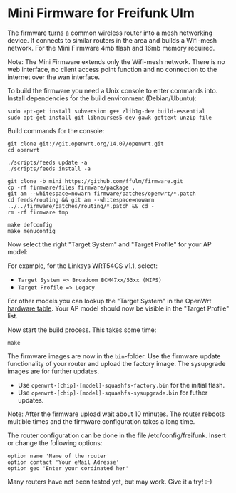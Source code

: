 Mini Firmware for Freifunk Ulm
==============================

The firmware turns a common wireless router into a mesh networking device.
It connects to similar routers in the area and builds a Wifi-mesh network.
For the Mini Firmware 4mb flash and 16mb memory required.

Note: The Mini Firmware extends only the Wifi-mesh network. There is no web interface, no client access point function and no connection to the internet over the wan interface. 

To build the firmware you need a Unix console to enter commands into.
Install dependencies for the build environment (Debian/Ubuntu):

    sudo apt-get install subversion g++ zlib1g-dev build-essential
    sudo apt-get install git libncurses5-dev gawk gettext unzip file

Build commands for the console:

    git clone git://git.openwrt.org/14.07/openwrt.git
    cd openwrt
    
    ./scripts/feeds update -a
    ./scripts/feeds install -a
    
    git clone -b mini https://github.com/ffulm/firmware.git
    cp -rf firmware/files firmware/package .
    git am --whitespace=nowarn firmware/patches/openwrt/*.patch
    cd feeds/routing && git am --whitespace=nowarn ../../firmware/patches/routing/*.patch && cd -
    rm -rf firmware tmp
    
    make defconfig
    make menuconfig

Now select the right "Target System" and "Target Profile" for your AP model:

For example, for the Linksys WRT54GS v1.1, select:
* `Target System => Broadcom BCM47xx/53xx (MIPS)`
* `Target Profile => Legacy`

For other models you can lookup the "Target System" in the OpenWrt
[hardware table](http://wiki.openwrt.org/toh/start). Your AP model
should now be visible in the "Target Profile" list.

Now start the build process. This takes some time:

    make

The firmware images are now in the `bin`-folder. Use the firmware update
functionality of your router and upload the factory image. The sysupgrade
images are for further updates.

* Use `openwrt-[chip]-[model]-squashfs-factory.bin` for the initial flash.
* Use `openwrt-[chip]-[model]-squashfs-sysupgrade.bin` for futher updates.

Note: After the firmware upload wait about 10 minutes. The router reboots multible times and the firmware configuration takes a long time.

The router configuration can be done in the file /etc/config/freifunk. Insert or change the following options:

    option name 'Name of the router'
    option contact 'Your eMail Adresse'
    option geo 'Enter your cordinated her'

Many routers have not been tested yet, but may work.
Give it a try! :-)
